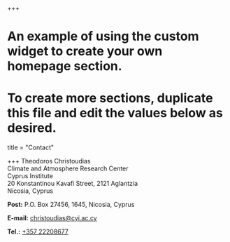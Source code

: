 +++
# An example of using the custom widget to create your own homepage section.
# To create more sections, duplicate this file and edit the values below as desired.


title = "Contact"

+++
Theodoros Christoudias  
Climate and Atmosphere Research Center  
Cyprus Institute  
20 Konstantinou Kavafi Street,  2121 Aglantzia  
Nicosia, Cyprus

**Post:** P.O. Box 27456, 1645, Nicosia, Cyprus

**E-mail:** <christoudias@cyi.ac.cy>

**Tel.:** [+357 22208677](tel:+35722208677)

